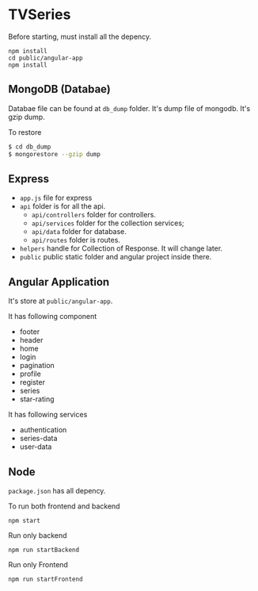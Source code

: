 # TVSeries

Before starting, must install all the depency.

```
npm install
cd public/angular-app
npm install
```

## MongoDB (Databae)

Databae file can be found at `db_dump` folder. It's dump file of mongodb. It's gzip dump.

To restore

```bash
$ cd db_dump
$ mongorestore --gzip dump
```

## Express

- `app.js` file for express
- `api` folder is for all the api.
    - `api/controllers` folder for controllers.
    - `api/services` folder for the collection services;
    - `api/data` folder for database.
    - `api/routes` folder is routes.
- `helpers` handle for Collection of Response. It will change later.
- `public` public static folder and angular project inside there.

## Angular Application

It's store at `public/angular-app`.

It has following component

- footer
- header
- home
- login
- pagination
- profile
- register
- series
- star-rating

It has following services

- authentication
- series-data
- user-data

## Node

`package.json` has all depency.

To run both frontend and backend

```
npm start
```

Run only backend

```
npm run startBackend
```

Run only Frontend

```
npm run startFrontend
```
